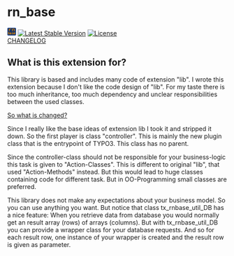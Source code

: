 rn_base
=======

[![rn_base](ext_icon.gif)](https://github.com/digedag/rn_base)
[![Latest Stable Version](https://poser.pugx.org/digedag/rn-base/v/stable.svg)](https://packagist.org/packages/digedag/rn-base)
[![License](https://poser.pugx.org/digedag/rn-base/license.svg)](https://packagist.org/packages/digedag/rn-base)  
[CHANGELOG](CHANGELOG.md)

What is this extension for?
---------------------------

This library is based and includes many code of extension "lib". I wrote this extension because I don't like the code design of "lib". For my taste there is too much inheritance, too much dependency and unclear responsibilities between the used classes.


[So what is changed?](CHANGELOG.md)

Since I really like the base ideas of extension lib I took it and stripped it down. So the first player is class "controller". This is mainly the new plugin class that is the entrypoint of TYPO3. This class has no parent.

Since the controller-class should not be responsible for your business-logic this task is given to "Action-Classes". This is different to original "lib", that used "Action-Methods" instead. But this would lead to huge classes containing code for different task. But in OO-Programming small classes are preferred.

This library does not make any expectations about your business model. So you can use anything you want. But notice that class tx_rnbase_util_DB has a nice feature: When you retrieve data from database you would normally get an result array (rows) of arrays (columns). But with tx_rnbase_util_DB you can provide a wrapper class for your database requests. And so for each result row, one instance of your wrapper is created and the result row is given as parameter.
 